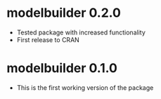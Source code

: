 # modelbuilder  0.2.0

* Tested package with increased functionality
* First release to CRAN


# modelbuilder  0.1.0

* This is the first working version of the package

